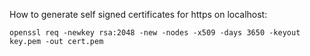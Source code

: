 How to generate self signed certificates for https on localhost:
```
openssl req -newkey rsa:2048 -new -nodes -x509 -days 3650 -keyout key.pem -out cert.pem
```